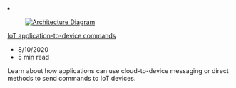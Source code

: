 <!-- This file is automatically generated by build/architectures/build_index.py. Any updates will be lost. -->

<!-- markdownlint-disable MD033 -->

<li class="grid-item item-column" data-categories="Internet of Things ">
<article class="card">
    <div class="card-header has-margin-bottom-none" aria-hidden="true">
        <figure class="image diagram has-height-175 has-overflow-hidden level">
            <a href="/azure/architecture/example-scenario/iot/cloud-to-device"><img src="/azure/architecture/browse/thumbs/cloud-to-device.png" class="diagram" alt="Architecture Diagram" data-linktype="relative-path"></a>
        </figure>
    </div>
    <div class="card-content">
        <a class="card-content-title has-margin-top-none" href="/azure/architecture/example-scenario/iot/cloud-to-device">
            <p>IoT application-to-device commands</p>
        </a>
        <ul class="card-content-metadata">
            <li>8/10/2020</li>
            <li>5 min read</li>
        </ul>
        <p class="card-content-description">Learn about how applications can use cloud-to-device messaging or direct methods to send commands to IoT devices.</p>
        <div class="bottom-to-top-fade is-hidden-mobile"></div>
    </div>
</article>
</li>
